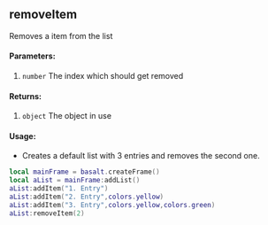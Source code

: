 ## removeItem
Removes a item from the list

#### Parameters: 
1. `number` The index which should get removed

#### Returns:
1. `object` The object in use

#### Usage:
* Creates a default list with 3 entries and removes the second one.
```lua
local mainFrame = basalt.createFrame()
local aList = mainFrame:addList()
aList:addItem("1. Entry")
aList:addItem("2. Entry",colors.yellow)
aList:addItem("3. Entry",colors.yellow,colors.green)
aList:removeItem(2)
```